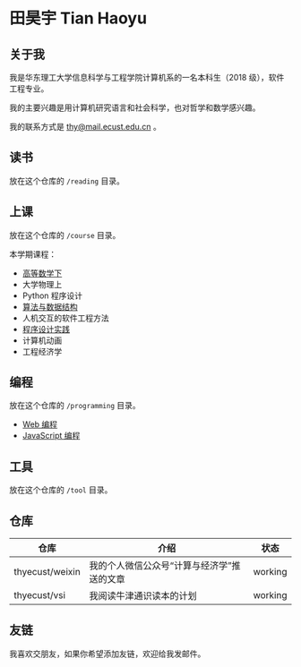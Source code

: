 # 田昊宇 Tian Haoyu

## 关于我

我是华东理工大学信息科学与工程学院计算机系的一名本科生（2018 级），软件工程专业。

我的主要兴趣是用计算机研究语言和社会科学，也对哲学和数学感兴趣。

我的联系方式是 thy@mail.ecust.edu.cn 。

## 读书

放在这个仓库的 `/reading` 目录。

## 上课

放在这个仓库的 `/course` 目录。

本学期课程：

* [高等数学下](./course/ecust-calculus2020/)
* 大学物理上
* Python 程序设计
* [算法与数据结构](./course/ecust-ads2020)
* 人机交互的软件工程方法
* [程序设计实践](/course/ecust-pdp2020/index)
* 计算机动画
* 工程经济学

## 编程

放在这个仓库的 `/programming` 目录。

* [Web 编程](./programming/web)
* [JavaScript 编程](./programming/js/)

## 工具

放在这个仓库的 `/tool` 目录。

## 仓库

| 仓库            | 介绍                                       | 状态    |
| --------------- | ------------------------------------------ | ------- |
| thyecust/weixin | 我的个人微信公众号“计算与经济学”推送的文章 | working |
| thyecust/vsi    | 我阅读牛津通识读本的计划                   | working |

## 友链

我喜欢交朋友，如果你希望添加友链，欢迎给我发邮件。